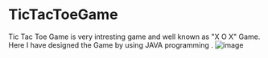 # TicTacToeGame
Tic Tac Toe Game is very intresting game and well known as "X O X" Game. Here I have designed the Game by using JAVA programming .
![image](https://user-images.githubusercontent.com/84323854/122846588-c8bbd080-d323-11eb-8dd9-36743bea29db.png)

